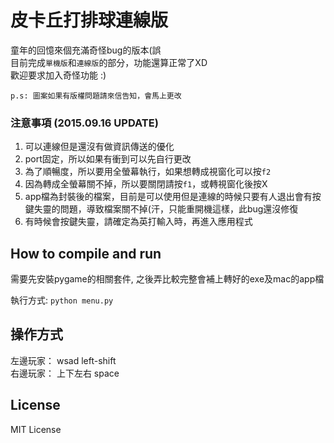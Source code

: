 # 皮卡丘打排球連線版

童年的回憶來個充滿奇怪bug的版本(誤  
目前完成```單機版```和```連線版```的部分，功能還算正常了XD   
歡迎要求加入奇怪功能 :)

```p.s: 圖案如果有版權問題請來信告知，會馬上更改```

### 注意事項 (2015.09.16 UPDATE)
1. 可以連線但是還沒有做資訊傳送的優化
2. port固定，所以如果有衝到可以先自行更改
3. 為了順暢度，所以要用全螢幕執行，如果想轉成視窗化可以按```f2```
4. 因為轉成全螢幕關不掉，所以要關閉請按```f1```，或轉視窗化後按X
5. app檔為封裝後的檔案，目前是可以使用但是連線的時候只要有人退出會有按鍵失靈的問題，導致檔案關不掉(汗，只能重開機這樣，此bug還沒修復
6. 有時候會按鍵失靈，請確定為英打輸入時，再進入應用程式

## How to compile and run
需要先安裝pygame的相關套件, 之後弄比較完整會補上轉好的exe及mac的app檔

執行方式: ``` python menu.py ```

## 操作方式
左邊玩家： wsad left-shift  
右邊玩家： 上下左右 space  


## License
MIT License
